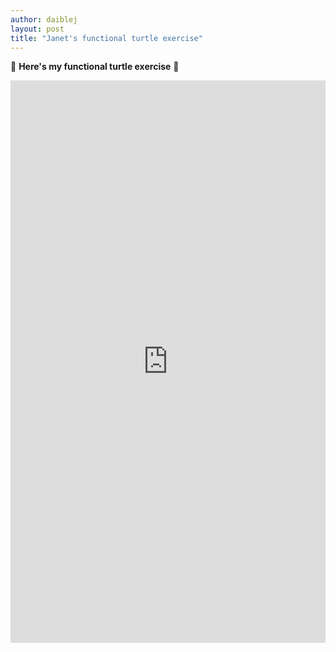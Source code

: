 ```yaml
---
author: daiblej
layout: post
title: "Janet's functional turtle exercise"
---
```


:turtle: **Here's my functional turtle exercise** :turtle:
<iframe src="https://trinket.io/embed/python/eade7007bf" width="100%" height="900" frameborder="0" marginwidth="0" marginheight="0" allowfullscreen></iframe>
